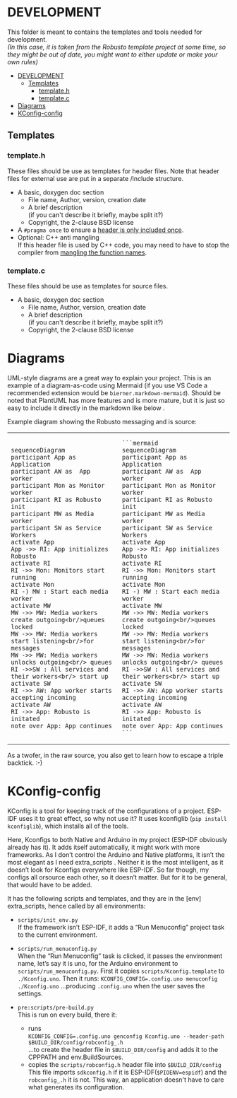 # DEVELOPMENT

This folder is meant to contains the templates and tools needed for development.  
*(In this case, it is taken from the Robusto template project at some time, so they might be out of date, you might want to either update or make your own rules)*

- [DEVELOPMENT](#development)
  - [Templates](#templates)
    - [template.h](#templateh)
    - [template.c](#templatec)
- [Diagrams](#diagrams)
- [KConfig-config](#kconfig-config)


## Templates

### template.h
These files should be use as templates for header files.
Note that header files for external use are put in a separate /include structure.

* A basic, doxygen doc section
    * File name, Author, version, creation date
    * A brief description<br/>(if you can't describe it briefly, maybe split it?)
    * Copyright, the 2-clause BSD license
* A `#pragma once` to ensure a [header is only included once](https://en.wikipedia.org/wiki/Pragma_once).
* Optional: C++ anti mangling <br />
If this header file is used by C++ code, you may need to have to stop the compiler from [mangling the function names](https://en.wikipedia.org/wiki/Name_mangling). 
### template.c

These files should be use as templates for source files. 

* A basic, doxygen doc section
    * File name, Author, version, creation date
    * A brief description<br/>(if you can't describe it briefly, maybe split it?)
    * Copyright, the 2-clause BSD license


# Diagrams

UML-style diagrams are a great way to explain your project. This is an example of a diagram-as-code using Mermaid (if you use VS Code a recommended extension would be `bierner.markdown-mermaid`).
Should be noted that PlantUML has more features and is more mature, but it is just so easy to include it directly in the markdown like below . 

Example diagram showing the Robusto messaging and is source:

<table>
<tr>
<td>

```mermaid 
sequenceDiagram
participant App as Application
participant AW as  App worker
participant Mon as Monitor worker
participant RI as Robusto init
participant MW as Media worker 
participant SW as Service Workers
activate App
App ->> RI: App initializes Robusto
activate RI
RI ->> Mon: Monitors start running
activate Mon
RI -) MW : Start each media worker
activate MW
MW ->> MW: Media workers create outgoing<br/>queues locked
MW ->> MW: Media workers start listening<br/>for messages
MW ->> MW: Media workers unlocks outgoing<br/> queues
RI ->>SW : All services and their workers<br/> start up
activate SW
RI ->> AW: App worker starts accepting incoming
activate AW
RI ->> App: Robusto is initated
note over App: App continues
```

</td>
<td>

````
```mermaid 
sequenceDiagram
participant App as Application
participant AW as  App worker
participant Mon as Monitor worker
participant RI as Robusto init
participant MW as Media worker 
participant SW as Service Workers
activate App
App ->> RI: App initializes Robusto
activate RI
RI ->> Mon: Monitors start running
activate Mon
RI -) MW : Start each media worker
activate MW
MW ->> MW: Media workers create outgoing<br/>queues locked
MW ->> MW: Media workers start listening<br/>for messages
MW ->> MW: Media workers unlocks outgoing<br/> queues
RI ->>SW : All services and their workers<br/> start up
activate SW
RI ->> AW: App worker starts accepting incoming
activate AW
RI ->> App: Robusto is initated
note over App: App continues
```

````
</td>

</tr>
</table>
As a twofer, in the raw source, you also get to learn how to escape a triple backtick. :-)

# KConfig-config
KConfig is a tool for keeping track of the configurations of a project. 
ESP-IDF uses it to great effect, so why not use it?
It uses kconfiglib (`pip install kconfiglib`), which installs all of the tools.

Here, Kconfigs to both Native and Arduino in my project (ESP-IDF obviously already has it). It adds itself automatically, it might work with more frameworks.
As I don’t control the Arduino and Native platforms, It isn’t the most elegant as I need extra_scripts .
Neither it is the most intelligent, as it doesn’t look for Kconfigs everywhere like ESP-IDF. So far though, my configs all orsource each other, so it doesn’t matter. But for it to be general, that would have to be added.

It has the following scripts and templates, and they are in the [env] extra_scripts, hence called by all environments:

- `scripts/init_env.py`<br/>
If the framework isn’t ESP-IDF, it adds a “Run Menuconfig” project task to the current environment.

- `scripts/run_menuconfig.py`<br/>
When the “Run Menuconfig” task is clicked, it passes the environment name, let’s say it is uno, for the Arduino environment to `scripts/run_menuconfig.py`.
First it copies `scripts/Kconfig.template` to `./Kconfig.uno`.
Then it runs:
`KCONFIG_CONFIG=.config.uno menuconfig ./Kconfig.uno`
…producing `.config.uno` when the user saves the settings.

- `pre:scripts/pre-build.py`<br/>
This is run on every build, there it:
  - runs<br/>
  `KCONFIG_CONFIG=.config.uno genconfig Kconfig.uno --header-path $BUILD_DIR/config/robconfig_.h`<br/>
…to create the header file in `$BUILD_DIR/config` and adds it to the CPPPATH and env.BuildSources.
  - copies the `scripts/robconfig.h` header file into `$BUILD_DIR/config`<br/>
  This file imports `sdkconfig.h` if it is ESP-IDF(`$PIOENV=espidf`) and the `robconfig_.h` it is not. This way, an application doesn't have to care what generates its configuration.
